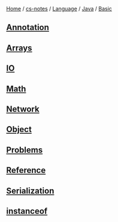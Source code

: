 [Home](https://mengxianbin.github.io) /
[cs-notes](https://mengxianbin.github.io/cs-notes/site) /
[Language](https://mengxianbin.github.io/cs-notes/site/Language) /
[Java](https://mengxianbin.github.io/cs-notes/site/Language/Java) /
[Basic](https://mengxianbin.github.io/cs-notes/site/Language/Java/Basic)

## [Annotation](https://mengxianbin.github.io/cs-notes/site/Language/Java/Basic/Annotation/)

## [Arrays](https://mengxianbin.github.io/cs-notes/site/Language/Java/Basic/Arrays/)

## [IO](https://mengxianbin.github.io/cs-notes/site/Language/Java/Basic/IO/)

## [Math](https://mengxianbin.github.io/cs-notes/site/Language/Java/Basic/Math/)

## [Network](https://mengxianbin.github.io/cs-notes/site/Language/Java/Basic/Network/)

## [Object](https://mengxianbin.github.io/cs-notes/site/Language/Java/Basic/Object/)

## [Problems](https://mengxianbin.github.io/cs-notes/site/Language/Java/Basic/Problems/)

## [Reference](https://mengxianbin.github.io/cs-notes/site/Language/Java/Basic/Reference/)

## [Serialization](https://mengxianbin.github.io/cs-notes/site/Language/Java/Basic/Serialization/)

## [instanceof](https://mengxianbin.github.io/cs-notes/site/Language/Java/Basic/instanceof/)
